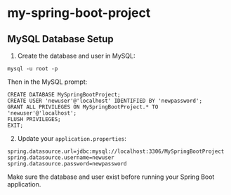 # my-spring-boot-project

## MySQL Database Setup

1. Create the database and user in MySQL:

```
mysql -u root -p
```

Then in the MySQL prompt:
```
CREATE DATABASE MySpringBootProject;
CREATE USER 'newuser'@'localhost' IDENTIFIED BY 'newpassword';
GRANT ALL PRIVILEGES ON MySpringBootProject.* TO 'newuser'@'localhost';
FLUSH PRIVILEGES;
EXIT;
```

2. Update your `application.properties`:
```
spring.datasource.url=jdbc:mysql://localhost:3306/MySpringBootProject
spring.datasource.username=newuser
spring.datasource.password=newpassword
```

Make sure the database and user exist before running your Spring Boot application.
